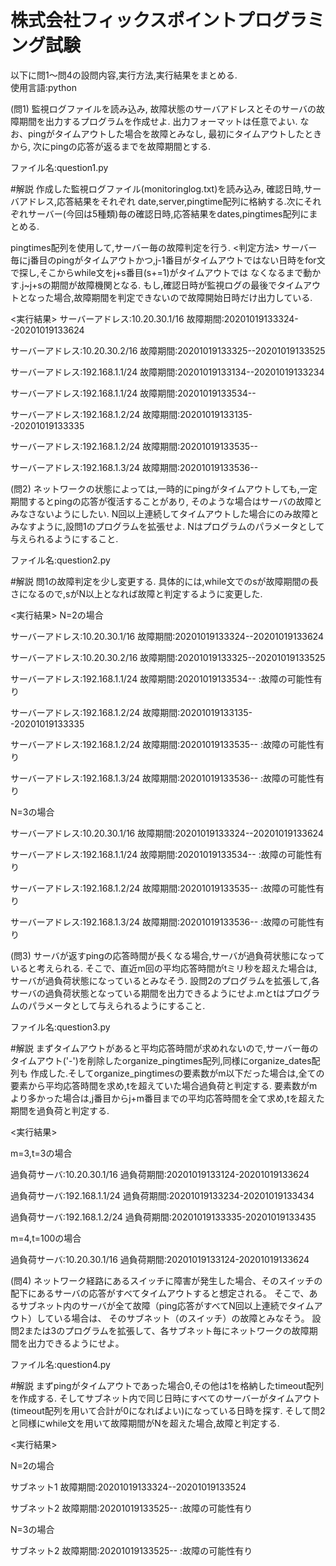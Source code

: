 # 株式会社フィックスポイントプログラミング試験

以下に問1～問4の設問内容,実行方法,実行結果をまとめる.  
使用言語:python

(問1)
監視ログファイルを読み込み, 故障状態のサーバアドレスとそのサーバの故障期間を出力するプログラムを作成せよ.
出力フォーマットは任意でよい.
なお、pingがタイムアウトした場合を故障とみなし, 最初にタイムアウトしたときから, 次にpingの応答が返るまでを故障期間とする.

ファイル名:question1.py

#解説
作成した監視ログファイル(monitoringlog.txt)を読み込み, 確認日時,サーバアドレス,応答結果をそれぞれ
date,server,pingtime配列に格納する.次にそれぞれサーバー(今回は5種類)毎の確認日時,応答結果をdates,pingtimes配列にまとめる.

pingtimes配列を使用して,サーバー毎の故障判定を行う.
<判定方法>
サーバー毎にj番目のpingがタイムアウトかつ,j-1番目がタイムアウトではない日時をfor文で探し,そこからwhile文をj+s番目(s+=1)がタイムアウトでは
なくなるまで動かす.j~j+sの期間が故障機関となる.
もし,確認日時が監視ログの最後でタイムアウトとなった場合,故障期間を判定できないので故障開始日時だけ出力している.

<実行結果>
サーバーアドレス:10.20.30.1/16
故障期間:20201019133324--20201019133624

サーバーアドレス:10.20.30.2/16
故障期間:20201019133325--20201019133525

サーバーアドレス:192.168.1.1/24
故障期間:20201019133134--20201019133234

サーバーアドレス:192.168.1.1/24
故障期間:20201019133534--

サーバーアドレス:192.168.1.2/24
故障期間:20201019133135--20201019133335

サーバーアドレス:192.168.1.2/24
故障期間:20201019133535--

サーバーアドレス:192.168.1.3/24
故障期間:20201019133536--



(問2)
ネットワークの状態によっては,一時的にpingがタイムアウトしても,一定期間するとpingの応答が復活することがあり,
そのような場合はサーバの故障とみなさないようにしたい.
N回以上連続してタイムアウトした場合にのみ故障とみなすように,設問1のプログラムを拡張せよ.
Nはプログラムのパラメータとして与えられるようにすること.

ファイル名:question2.py

#解説
問1の故障判定を少し変更する.
具体的には,while文でのsが故障期間の長さになるので,sがN以上となれば故障と判定するように変更した.

<実行結果>
N=2の場合

サーバーアドレス:10.20.30.1/16
故障期間:20201019133324--20201019133624

サーバーアドレス:10.20.30.2/16
故障期間:20201019133325--20201019133525

サーバーアドレス:192.168.1.1/24
故障期間:20201019133534--  :故障の可能性有り

サーバーアドレス:192.168.1.2/24
故障期間:20201019133135--20201019133335

サーバーアドレス:192.168.1.2/24
故障期間:20201019133535--  :故障の可能性有り

サーバーアドレス:192.168.1.3/24
故障期間:20201019133536--  :故障の可能性有り


N=3の場合

サーバーアドレス:10.20.30.1/16
故障期間:20201019133324--20201019133624

サーバーアドレス:192.168.1.1/24
故障期間:20201019133534--  :故障の可能性有り

サーバーアドレス:192.168.1.2/24
故障期間:20201019133535--  :故障の可能性有り

サーバーアドレス:192.168.1.3/24
故障期間:20201019133536--  :故障の可能性有り



(問3)
サーバが返すpingの応答時間が長くなる場合,サーバが過負荷状態になっていると考えられる.
そこで、直近m回の平均応答時間がtミリ秒を超えた場合は,サーバが過負荷状態になっているとみなそう.
設問2のプログラムを拡張して,各サーバの過負荷状態となっている期間を出力できるようにせよ.mとtはプログラムのパラメータとして与えられるようにすること.

ファイル名:question3.py

#解説
まずタイムアウトがあると平均応答時間が求めれないので,サーバー毎のタイムアウト('-')を削除したorganize_pingtimes配列,同様にorganize_dates配列も
作成した.そしてorganize_pingtimesの要素数がm以下だった場合は,全ての要素から平均応答時間を求め,tを超えていた場合過負荷と判定する.
要素数がmより多かった場合は,j番目からj+m番目までの平均応答時間を全て求め,tを超えた期間を過負荷と判定する.

<実行結果>

m=3,t=3の場合

過負荷サーバ:10.20.30.1/16
過負荷期間:20201019133124-20201019133624

過負荷サーバ:192.168.1.1/24
過負荷期間:20201019133234-20201019133434

過負荷サーバ:192.168.1.2/24
過負荷期間:20201019133335-20201019133435


m=4,t=100の場合

過負荷サーバ:10.20.30.1/16
過負荷期間:20201019133124-20201019133624


(問4)
ネットワーク経路にあるスイッチに障害が発生した場合、そのスイッチの配下にあるサーバの応答がすべてタイムアウトすると想定される。
そこで、あるサブネット内のサーバが全て故障（ping応答がすべてN回以上連続でタイムアウト）している場合は、
そのサブネット（のスイッチ）の故障とみなそう。
設問2または3のプログラムを拡張して、各サブネット毎にネットワークの故障期間を出力できるようにせよ。

ファイル名:question4.py

#解説
まずpingがタイムアウトであった場合0,その他は1を格納したtimeout配列を作成する.
そしてサブネット内で同じ日時にすべてのサーバーがタイムアウト(timeout配列を用いて合計が0になればよい)になっている日時を探す.
そして問2と同様にwhile文を用いて故障期間がNを超えた場合,故障と判定する.

<実行結果>

N=2の場合

サブネット1
故障期間:20201019133324--20201019133524

サブネット2
故障期間:20201019133525--  :故障の可能性有り


N=3の場合

サブネット2
故障期間:20201019133525--  :故障の可能性有り
